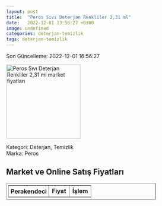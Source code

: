 ```yaml
---
layout: post
title:  "Peros Sıvı Deterjan Renkliler 2,31 ml"
date:   2022-12-01 13:56:27 +0300
image: undefined
categories: deterjan-temizlik
tags: deterjan-temizlik
---
```


Son Güncelleme: 2022-12-01 16:56:27

<img src="undefined" width="200" alt="Peros Sıvı Deterjan Renkliler 2,31 ml market fiyatları" />

Kategori: Deterjan, Temizlik
<br />
Marka: Peros

<h2>Market ve Online Satış Fiyatları</h2>

<table border="1" style="padding: 5px;width:80%;">
  <tr>
    <td style="padding: 5px;"><strong>Perakendeci</strong></td>
    <td><strong>Fiyat</strong></td>
    <td><strong>İşlem</strong></td>
  </tr>
  
</table>
